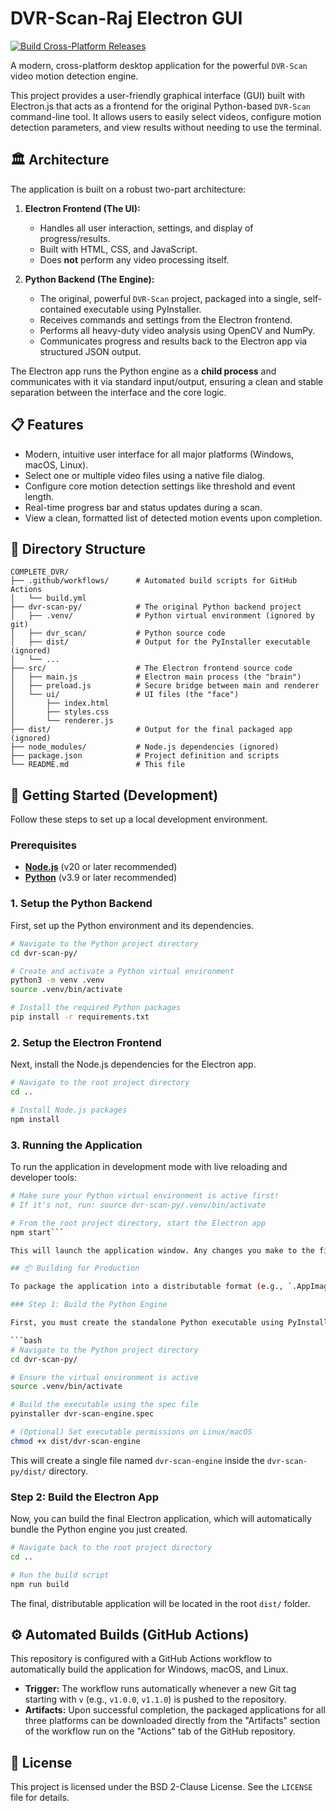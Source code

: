 # DVR-Scan-Raj Electron GUI

[![Build Cross-Platform Releases](https://github.com/rand0misguyhere-dotcom/DVR_Raj/actions/workflows/build.yml/badge.svg)](https://github.com/rand0misguyhere-dotcom/DVR_Raj/actions/workflows/build.yml)

A modern, cross-platform desktop application for the powerful `DVR-Scan` video motion detection engine.

This project provides a user-friendly graphical interface (GUI) built with Electron.js that acts as a frontend for the original Python-based `DVR-Scan` command-line tool. It allows users to easily select videos, configure motion detection parameters, and view results without needing to use the terminal.

## 🏛️ Architecture

The application is built on a robust two-part architecture:

1.  **Electron Frontend (The UI):**
    *   Handles all user interaction, settings, and display of progress/results.
    *   Built with HTML, CSS, and JavaScript.
    *   Does **not** perform any video processing itself.

2.  **Python Backend (The Engine):**
    *   The original, powerful `DVR-Scan` project, packaged into a single, self-contained executable using PyInstaller.
    *   Receives commands and settings from the Electron frontend.
    *   Performs all heavy-duty video analysis using OpenCV and NumPy.
    *   Communicates progress and results back to the Electron app via structured JSON output.

The Electron app runs the Python engine as a **child process** and communicates with it via standard input/output, ensuring a clean and stable separation between the interface and the core logic.

## 📋 Features

*   Modern, intuitive user interface for all major platforms (Windows, macOS, Linux).
*   Select one or multiple video files using a native file dialog.
*   Configure core motion detection settings like threshold and event length.
*   Real-time progress bar and status updates during a scan.
*   View a clean, formatted list of detected motion events upon completion.

## 📂 Directory Structure

```
COMPLETE_DVR/
├── .github/workflows/      # Automated build scripts for GitHub Actions
│   └── build.yml
├── dvr-scan-py/            # The original Python backend project
│   ├── .venv/              # Python virtual environment (ignored by git)
│   ├── dvr_scan/           # Python source code
│   ├── dist/               # Output for the PyInstaller executable (ignored)
│   └── ...
├── src/                    # The Electron frontend source code
│   ├── main.js             # Electron main process (the "brain")
│   ├── preload.js          # Secure bridge between main and renderer
│   └── ui/                 # UI files (the "face")
│       ├── index.html
│       ├── styles.css
│       └── renderer.js
├── dist/                   # Output for the final packaged app (ignored)
├── node_modules/           # Node.js dependencies (ignored)
├── package.json            # Project definition and scripts
└── README.md               # This file
```

## 🚀 Getting Started (Development)

Follow these steps to set up a local development environment.

### Prerequisites

*   [**Node.js**](https://nodejs.org/) (v20 or later recommended)
*   [**Python**](https://www.python.org/downloads/) (v3.9 or later recommended)

### 1. Setup the Python Backend

First, set up the Python environment and its dependencies.

```bash
# Navigate to the Python project directory
cd dvr-scan-py/

# Create and activate a Python virtual environment
python3 -m venv .venv
source .venv/bin/activate

# Install the required Python packages
pip install -r requirements.txt
```

### 2. Setup the Electron Frontend

Next, install the Node.js dependencies for the Electron app.

```bash
# Navigate to the root project directory
cd .. 

# Install Node.js packages
npm install
```

### 3. Running the Application

To run the application in development mode with live reloading and developer tools:

```bash
# Make sure your Python virtual environment is active first!
# If it's not, run: source dvr-scan-py/.venv/bin/activate

# From the root project directory, start the Electron app
npm start```

This will launch the application window. Any changes you make to the files in `src/` will be reflected when you reload the app (`Ctrl+R` or `Cmd+R`).

## 📦 Building for Production

To package the application into a distributable format (e.g., `.AppImage`, `.exe`, `.dmg`), follow this two-step process.

### Step 1: Build the Python Engine

First, you must create the standalone Python executable using PyInstaller.

```bash
# Navigate to the Python project directory
cd dvr-scan-py/

# Ensure the virtual environment is active
source .venv/bin/activate

# Build the executable using the spec file
pyinstaller dvr-scan-engine.spec

# (Optional) Set executable permissions on Linux/macOS
chmod +x dist/dvr-scan-engine
```
This will create a single file named `dvr-scan-engine` inside the `dvr-scan-py/dist/` directory.

### Step 2: Build the Electron App

Now, you can build the final Electron application, which will automatically bundle the Python engine you just created.

```bash
# Navigate back to the root project directory
cd ..

# Run the build script
npm run build
```

The final, distributable application will be located in the root `dist/` folder.

## ⚙️ Automated Builds (GitHub Actions)

This repository is configured with a GitHub Actions workflow to automatically build the application for Windows, macOS, and Linux.

*   **Trigger:** The workflow runs automatically whenever a new Git tag starting with `v` (e.g., `v1.0.0`, `v1.1.0`) is pushed to the repository.
*   **Artifacts:** Upon successful completion, the packaged applications for all three platforms can be downloaded directly from the "Artifacts" section of the workflow run on the "Actions" tab of the GitHub repository.

## 📄 License

This project is licensed under the BSD 2-Clause License. See the `LICENSE` file for details.